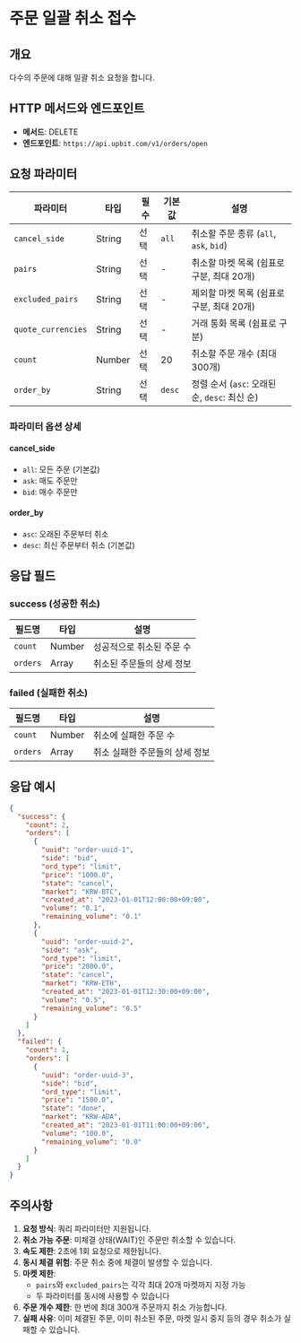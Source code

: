 # 주문 일괄 취소 접수

## 개요
다수의 주문에 대해 일괄 취소 요청을 합니다.

## HTTP 메서드와 엔드포인트
- **메서드**: DELETE
- **엔드포인트**: `https://api.upbit.com/v1/orders/open`

## 요청 파라미터

| 파라미터 | 타입 | 필수 | 기본값 | 설명 |
|---------|-----|-----|--------|------|
| `cancel_side` | String | 선택 | `all` | 취소할 주문 종류 (`all`, `ask`, `bid`) |
| `pairs` | String | 선택 | - | 취소할 마켓 목록 (쉼표로 구분, 최대 20개) |
| `excluded_pairs` | String | 선택 | - | 제외할 마켓 목록 (쉼표로 구분, 최대 20개) |
| `quote_currencies` | String | 선택 | - | 거래 통화 목록 (쉼표로 구분) |
| `count` | Number | 선택 | 20 | 취소할 주문 개수 (최대 300개) |
| `order_by` | String | 선택 | `desc` | 정렬 순서 (`asc`: 오래된 순, `desc`: 최신 순) |

### 파라미터 옵션 상세

#### cancel_side
- `all`: 모든 주문 (기본값)
- `ask`: 매도 주문만
- `bid`: 매수 주문만

#### order_by
- `asc`: 오래된 주문부터 취소
- `desc`: 최신 주문부터 취소 (기본값)

## 응답 필드

### success (성공한 취소)
| 필드명 | 타입 | 설명 |
|--------|-----|------|
| `count` | Number | 성공적으로 취소된 주문 수 |
| `orders` | Array | 취소된 주문들의 상세 정보 |

### failed (실패한 취소)
| 필드명 | 타입 | 설명 |
|--------|-----|------|
| `count` | Number | 취소에 실패한 주문 수 |
| `orders` | Array | 취소 실패한 주문들의 상세 정보 |

## 응답 예시

```json
{
  "success": {
    "count": 2,
    "orders": [
      {
        "uuid": "order-uuid-1",
        "side": "bid",
        "ord_type": "limit",
        "price": "1000.0",
        "state": "cancel",
        "market": "KRW-BTC",
        "created_at": "2023-01-01T12:00:00+09:00",
        "volume": "0.1",
        "remaining_volume": "0.1"
      },
      {
        "uuid": "order-uuid-2",
        "side": "ask",
        "ord_type": "limit",
        "price": "2000.0",
        "state": "cancel",
        "market": "KRW-ETH",
        "created_at": "2023-01-01T12:30:00+09:00",
        "volume": "0.5",
        "remaining_volume": "0.5"
      }
    ]
  },
  "failed": {
    "count": 1,
    "orders": [
      {
        "uuid": "order-uuid-3",
        "side": "bid",
        "ord_type": "limit",
        "price": "1500.0",
        "state": "done",
        "market": "KRW-ADA",
        "created_at": "2023-01-01T11:00:00+09:00",
        "volume": "100.0",
        "remaining_volume": "0.0"
      }
    ]
  }
}
```

## 주의사항

1. **요청 방식**: 쿼리 파라미터만 지원됩니다.
2. **취소 가능 주문**: 미체결 상태(WAIT)인 주문만 취소할 수 있습니다.
3. **속도 제한**: 2초에 1회 요청으로 제한됩니다.
4. **동시 체결 위험**: 주문 취소 중에 체결이 발생할 수 있습니다.
5. **마켓 제한**: 
   - `pairs`와 `excluded_pairs`는 각각 최대 20개 마켓까지 지정 가능
   - 두 파라미터를 동시에 사용할 수 있습니다
6. **주문 개수 제한**: 한 번에 최대 300개 주문까지 취소 가능합니다.
7. **실패 사유**: 이미 체결된 주문, 이미 취소된 주문, 마켓 일시 중지 등의 경우 취소가 실패할 수 있습니다.